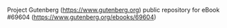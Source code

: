 Project Gutenberg (https://www.gutenberg.org) public repository for
eBook #69604 (https://www.gutenberg.org/ebooks/69604)
